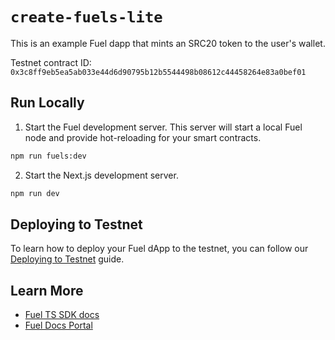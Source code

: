 # `create-fuels-lite`

This is an example Fuel dapp that mints an SRC20 token to the user's wallet.

Testnet contract ID: `0x3c8ff9eb5ea5ab033e44d6d90795b12b5544498b08612c44458264e83a0bef01`

## Run Locally

1. Start the Fuel development server. This server will start a local Fuel node and provide hot-reloading for your smart contracts.

```bash
npm run fuels:dev
```

2. Start the Next.js development server.

```bash
npm run dev
```

## Deploying to Testnet

To learn how to deploy your Fuel dApp to the testnet, you can follow our [Deploying to Testnet](https://docs.fuel.network/docs/fuels-ts/creating-a-fuel-dapp/deploying-a-dapp-to-testnet/) guide.

## Learn More

- [Fuel TS SDK docs](https://docs.fuel.network/docs/fuels-ts/)
- [Fuel Docs Portal](https://docs.fuel.network/)
